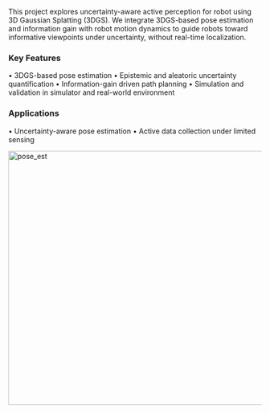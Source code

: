 This project explores uncertainty-aware active perception for robot using 3D Gaussian Splatting (3DGS). We integrate 3DGS-based pose estimation and information gain with robot motion dynamics to guide robots toward informative viewpoints under uncertainty, without real-time localization.

### Key Features
•	    3DGS-based pose estimation
•	    Epistemic and aleatoric uncertainty quantification
•	    Information-gain driven path planning
•	    Simulation and validation in simulator and real-world environment

### Applications
•	    Uncertainty-aware pose estimation
•	    Active data collection under limited sensing



<img width="712" height="506" alt="pose_est" src="https://github.com/user-attachments/assets/75ac0b48-7da2-45e9-9395-65571a6c6f98" />

